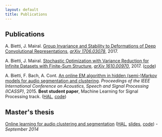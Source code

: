 ```yaml
---
layout: default
title: Publications
---
```

## Publications
A. Bietti, J. Mairal. [Group Invariance and Stability to Deformations of Deep Convolutional Representations](https://arxiv.org/pdf/1706.03078), *[arXiv 1706.03078](https://arxiv.org/abs/1706.03078)*, 2017.

A. Bietti, J. Mairal. [Stochastic Optimization with Variance Reduction for Infinite Datasets with Finite-Sum Structure](https://arxiv.org/pdf/1610.00970.pdf), *[arXiv 1610.00970](https://arxiv.org/abs/1610.00970)*, 2017. ([code](https://github.com/albietz/stochs))

A. Bietti, F. Bach, A. Cont. [An online EM algorithm in hidden (semi-)Markov models for audio segmentation and clustering](files/icassp_online_hmm.pdf). *Proceedings of the IEEE International Conference on Acoustics, Speech and Signal Processing (ICASSP)*, 2015. **Best student paper**, Machine Learning for Signal Processing track. ([HAL](https://hal.inria.fr/hal-01115826/document), [code](https://github.com/albietz/online_hmm))

## Master's thesis
[Online learning for audio clustering and segmentation](files/ms-thesis.pdf) ([HAL](https://hal.inria.fr/hal-01064672v2/document), [slides](files/slides-ircam.pdf), [code](https://github.com/albietz/online_hmm)) - *September 2014*
